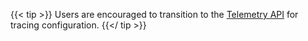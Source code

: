 ---
---
{{< tip >}}
Users are encouraged to transition to the [Telemetry API](/docs/tasks/observability/telemetry/) for tracing configuration.
{{</ tip >}}